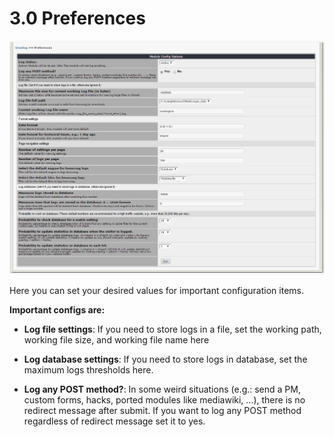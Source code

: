 # 3.0 Preferences

![](../assets/image002.png)

Here you can set your desired values for important configuration items.

**Important configs are:**

* **Log file settings**: If you need to store logs in a file, set the working path, working file size, and working file name here 

* **Log database settings**: If you need to store logs in database, set the maximum logs thresholds here.

* **Log any POST method?**: In some weird situations (e.g.: send a PM, custom forms, hacks, ported modules like mediawiki, ...), there is no redirect message after submit. If you want to log any POST method regardless of redirect message set it to yes.
